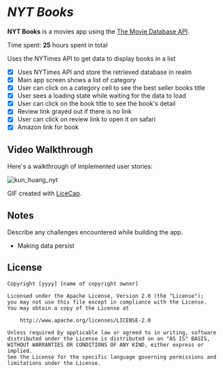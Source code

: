 # *NYT Books*

**NYT Books** is a movies app using the [The Movie Database API](http://docs.themoviedb.apiary.io/#).

Time spent: **25** hours spent in total

Uses the NYTimes API to get data to display books in a list

- [X] Uses NYTimes API and store the retrieved database in realm
- [X] Main app screen shows a list of category
- [X] User can click on a category cell to see the best seller books title
- [X] User sees a loading state while waiting for the data to load
- [X] User can click on the book title to see the book's detail
- [X] Review link grayed out if there is no link
- [X] User can click on review link to open it on safari
- [X] Amazon link for book

## Video Walkthrough

Here's a walkthrough of implemented user stories:

![kun_huang_nyt](https://user-images.githubusercontent.com/28847045/46846206-c64ffd00-cdac-11e8-9ad8-c8300c65b4c4.gif)

GIF created with [LiceCap](http://www.cockos.com/licecap/).

## Notes

Describe any challenges encountered while building the app.
- Making data persist

## License

    Copyright [yyyy] [name of copyright owner]

    Licensed under the Apache License, Version 2.0 (the "License");
    you may not use this file except in compliance with the License.
    You may obtain a copy of the License at

        http://www.apache.org/licenses/LICENSE-2.0

    Unless required by applicable law or agreed to in writing, software
    distributed under the License is distributed on an "AS IS" BASIS,
    WITHOUT WARRANTIES OR CONDITIONS OF ANY KIND, either express or implied.
    See the License for the specific language governing permissions and
    limitations under the License.
